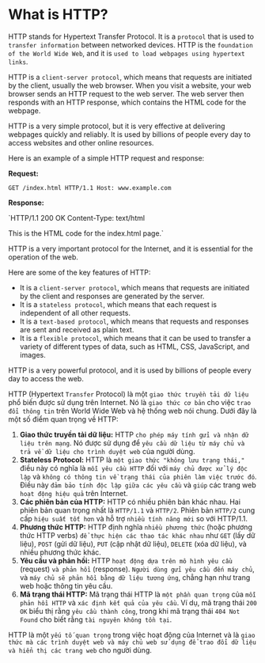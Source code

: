 # What is HTTP?

HTTP stands for Hypertext Transfer Protocol. It is a `protocol` that is used to `transfer information` between networked devices. HTTP is the `foundation of the World Wide Web`, and it is `used to load webpages using hypertext links`.

HTTP is a `client-server protocol`, which means that requests are initiated by the client, usually the web browser. When you visit a website, your web browser sends an HTTP request to the web server. The web server then responds with an HTTP response, which contains the HTML code for the webpage.

HTTP is a very simple protocol, but it is very effective at delivering webpages quickly and reliably. It is used by billions of people every day to access websites and other online resources.

Here is an example of a simple HTTP request and response:

**Request:**

`GET /index.html HTTP/1.1
Host: www.example.com`

**Response:**

`HTTP/1.1 200 OK
Content-Type: text/html

This is the HTML code for the index.html page.`

HTTP is a very important protocol for the Internet, and it is essential for the operation of the web.

Here are some of the key features of HTTP:

- It is a `client-server protocol`, which means that requests are initiated by the client and responses are generated by the server.
- It is a `stateless protocol`, which means that each request is independent of all other requests.
- It is a `text-based protocol`, which means that requests and responses are sent and received as plain text.
- It is a `flexible protocol`, which means that it can be used to transfer a variety of different types of data, such as HTML, CSS, JavaScript, and images.

HTTP is a very powerful protocol, and it is used by billions of people every day to access the web.

HTTP (Hypertext `Transfer` Protocol) là một `giao thức truyền tải dữ liệu` phổ biến được sử dụng trên Internet. Nó là `giao thức cơ bản` cho việc `trao đổi thông tin` trên World Wide Web và hệ thống web nói chung. Dưới đây là một số điểm quan trọng về HTTP:

1. **Giao thức truyền tải dữ liệu:** HTTP `cho phép máy tính gửi và nhận dữ liệu trên mạng`. Nó được sử dụng để `yêu cầu dữ liệu từ máy chủ và trả về dữ liệu cho trình duyệt web` của người dùng.
2. **Stateless Protocol:** HTTP là `một giao thức "không lưu trạng thái,"` điều này có nghĩa là `mỗi yêu cầu HTTP` đối với `máy chủ được xử lý độc lập` và `không có thông tin về trạng thái của phiên làm việc trước đó`. Điều này `đảm bảo tính độc lập giữa các yêu cầu` và `giúp` các trang web `hoạt động hiệu quả` trên Internet.
3. **Các phiên bản của HTTP:** HTTP có nhiều phiên bản khác nhau. Hai phiên bản quan trọng nhất là `HTTP/1.1` và `HTTP/2`. Phiên bản `HTTP/2` cung cấp `hiệu suất tốt hơn` và hỗ trợ `nhiều tính năng mới` so với HTTP/1.1.
4. **Phương thức HTTP:** HTTP định nghĩa `nhiều phương thức` (hoặc phương thức HTTP verbs) `để thực hiện các thao tác khác nhau` như `GET` (lấy dữ liệu), `POST` (gửi dữ liệu), `PUT` (cập nhật dữ liệu), `DELETE` (xóa dữ liệu), và nhiều phương thức khác.
5. **Yêu cầu và phản hồi:** HTTP `hoạt động dựa trên mô hình yêu cầu` (request) `và phản hồi` (response). `Người dùng gửi yêu cầu đến máy chủ`, và `máy chủ sẽ phản hồi bằng dữ liệu tương ứng`, chẳng hạn như trang web hoặc thông tin yêu cầu.
6. **Mã trạng thái HTTP:** Mã trạng thái HTTP là `một phần quan trọng` của `mỗi phản hồi HTTP` và `xác định kết quả của yêu cầu`. Ví dụ, mã trạng thái `200 OK` biểu thị rằng `yêu cầu thành công`, trong khi mã trạng thái `404 Not Found` cho biết rằng `tài nguyên không tồn tại`.

HTTP là một `yếu tố quan trọng` trong việc hoạt động của Internet và là `giao thức mà các trình duyệt web và máy chủ web sử dụng để trao đổi dữ liệu và hiển thị các trang web` cho người dùng.